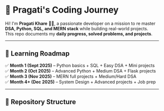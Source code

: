 
# 🚀 Pragati's Coding Journey  

Hi! I'm **Pragati Khare** 👩‍💻, a passionate developer on a mission to re master **DSA, Python, SQL, and MERN stack** while building real-world projects.  
This repo documents my **daily progress, solved problems, and projects**.  

---

## 📅 Learning Roadmap  

✅ **Month 1 (Sept 2025)** – Python basics + SQL + Easy DSA + Mini projects  
✅ **Month 2 (Oct 2025)** – Advanced Python + Medium DSA + Flask projects  
✅ **Month 3 (Nov 2025)** – MERN full projects + Medium/Hard DSA  
✅ **Month 4+ (Dec 2025)** – System Design + Advanced projects + Job prep  

---

## 📂 Repository Structure  


